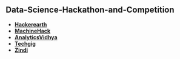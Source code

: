 ## Data-Science-Hackathon-and-Competition
* **[Hackerearth](https://www.hackerearth.com/@hackth)** 
* **[MachineHack](https://www.machinehack.com/members/hackth/)** 
* **[AnalyticsVidhya](https://www.analyticsvidhya.com/user/akash_13)**
* **[Techgig]()**
* **[Zindi]()**

